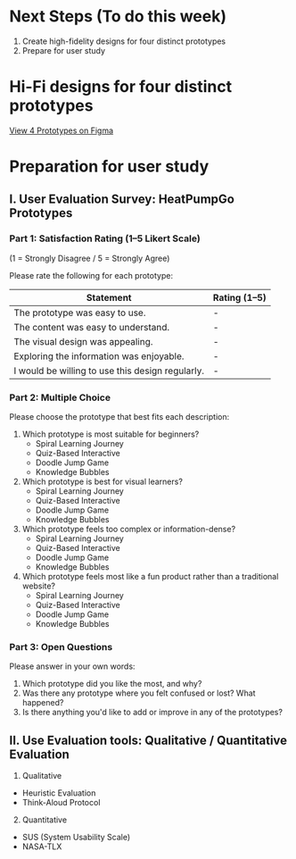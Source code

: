 # Next Steps (To do this week)
1. Create high-fidelity designs for four distinct prototypes
2. Prepare for user study

# Hi-Fi designs for four distinct prototypes
[View 4 Prototypes on Figma](https://www.figma.com/design/FYXBRrEyK2Uux0yu9Oj5cN/Heatpump-01?node-id=46-331&t=7TpZ9SOAYtvYOPCr-1)

# Preparation for user study
## I. User Evaluation Survey: HeatPumpGo Prototypes
### Part 1: Satisfaction Rating (1–5 Likert Scale)
(1 = Strongly Disagree / 5 = Strongly Agree)

Please rate the following for each prototype:

| Statement                                      | Rating (1–5) |
|-----------------------------------------------|--------------|
| The prototype was easy to use.                | -            |
| The content was easy to understand.           | -            |
| The visual design was appealing.              | -            |
| Exploring the information was enjoyable.      | -            |
| I would be willing to use this design regularly. | -         |

### Part 2: Multiple Choice
Please choose the prototype that best fits each description:
1. Which prototype is most suitable for beginners?
   - Spiral Learning Journey
   - Quiz-Based Interactive
   - Doodle Jump Game
   - Knowledge Bubbles
2. Which prototype is best for visual learners?
   - Spiral Learning Journey
   - Quiz-Based Interactive
   - Doodle Jump Game
   - Knowledge Bubbles
3. Which prototype feels too complex or information-dense?
   - Spiral Learning Journey
   - Quiz-Based Interactive
   - Doodle Jump Game
   - Knowledge Bubbles
4. Which prototype feels most like a fun product rather than a traditional website?
   - Spiral Learning Journey
   - Quiz-Based Interactive
   - Doodle Jump Game
   - Knowledge Bubbles

### Part 3: Open Questions
Please answer in your own words:
1. Which prototype did you like the most, and why?
2. Was there any prototype where you felt confused or lost? What happened?
3. Is there anything you'd like to add or improve in any of the prototypes?

## II. Use Evaluation tools: Qualitative / Quantitative Evaluation 
1. Qualitative
- Heuristic Evaluation
- Think-Aloud Protocol
2. Quantitative
- SUS (System Usability Scale)
- NASA-TLX